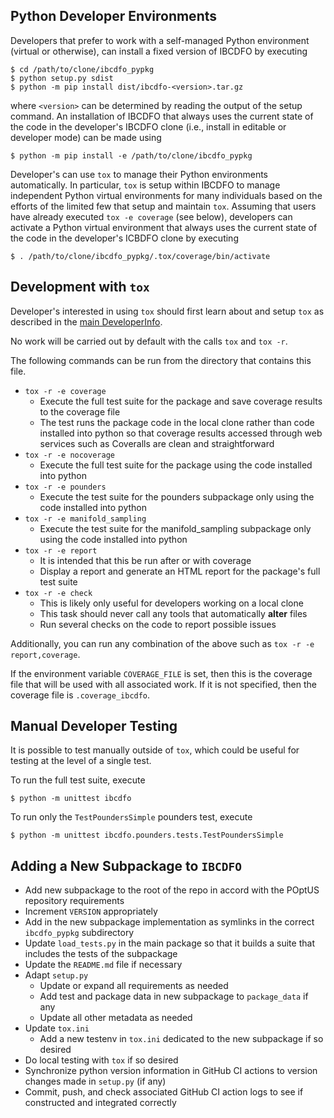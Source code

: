 ## Python Developer Environments
Developers that prefer to work with a self-managed Python environment (virtual
or otherwise), can install a fixed version of IBCDFO by executing
```
$ cd /path/to/clone/ibcdfo_pypkg
$ python setup.py sdist
$ python -m pip install dist/ibcdfo-<version>.tar.gz
```
where `<version>` can be determined by reading the output of the setup command.
An installation of IBCDFO that always uses the current state of the code in the
developer's IBCDFO clone (i.e., install in editable or developer mode) can be
made using
```
$ python -m pip install -e /path/to/clone/ibcdfo_pypkg
```

Developer's can use `tox` to manage their Python environments automatically.
In particular, `tox` is  setup within IBCDFO to manage independent Python
virtual environments for many individuals based on the efforts of the limited
few that setup and maintain `tox`.  Assuming that users have already executed
`tox -e coverage` (see below), developers can activate a Python virtual
environment that always uses the current state of the code in the developer's
ICBDFO clone by executing
```
$ . /path/to/clone/ibcdfo_pypkg/.tox/coverage/bin/activate
```

## Development with `tox`
Developer's interested in using `tox` should first learn about and setup `tox`
as described in the [main DeveloperInfo](https://github.com/POptUS/IBCDFO/blob/main/DeveloperInfo.md).

No work will be carried out by default with the calls `tox` and `tox -r`.

The following commands can be run from the directory that contains this file.
* `tox -r -e coverage`
  * Execute the full test suite for the package and save coverage results to the
    coverage file
  * The test runs the package code in the local clone rather than code installed
    into python so that coverage results accessed through web services such as
    Coveralls are clean and straightforward
* `tox -r -e nocoverage`
  * Execute the full test suite for the package using the code installed into
    python
* `tox -r -e pounders`
  * Execute the test suite for the pounders subpackage only using the code
    installed into python
* `tox -r -e manifold_sampling`
  * Execute the test suite for the manifold_sampling subpackage only using the
    code installed into python
* `tox -r -e report`
  * It is intended that this be run after or with coverage
  * Display a report and generate an HTML report for the package's full test
    suite
* `tox -r -e check`
  * This is likely only useful for developers working on a local clone
  * This task should never call any tools that automatically __alter__ files
  * Run several checks on the code to report possible issues

Additionally, you can run any combination of the above such as
`tox -r -e report,coverage`.

If the environment variable `COVERAGE_FILE` is set, then this is the coverage
file that will be used with all associated work.  If it is not specified, then
the coverage file is `.coverage_ibcdfo`.

## Manual Developer Testing
It is possible to test manually outside of `tox`, which could be useful for
testing at the level of a single test.

To run the full test suite, execute
```
$ python -m unittest ibcdfo
```
To run only the `TestPoundersSimple` pounders test, execute
```
$ python -m unittest ibcdfo.pounders.tests.TestPoundersSimple
```

## Adding a New Subpackage to `IBCDFO`
* Add new subpackage to the root of the repo in accord with the POptUS
  repository requirements
* Increment `VERSION` appropriately
* Add in the new subpackage implementation as symlinks in the correct
  `ibcdfo_pypkg` subdirectory
* Update `load_tests.py` in the main package so that it builds a suite that
  includes the tests of the subpackage
* Update the `README.md` file if necessary
* Adapt `setup.py`
  * Update or expand all requirements as needed
  * Add test and package data in new subpackage to `package_data` if any
  * Update all other metadata as needed
* Update `tox.ini`
  * Add a new testenv in `tox.ini` dedicated to the new subpackage if so desired
* Do local testing with `tox` if so desired
* Synchronize python version information in GitHub CI actions to version changes
  made in `setup.py` (if any)
* Commit, push, and check associated GitHub CI action logs to see if constructed
  and integrated correctly

